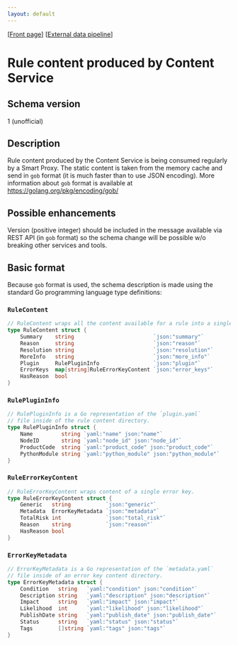 ```yaml
---
layout: default
---
```

\[[Front page](../index.md)\] \[[External data pipeline](../external_data_pipeline.md)\]

# Rule content produced by Content Service

## Schema version

1 (unofficial)

## Description

Rule content produced by the Content Service is being consumed regularly by a
Smart Proxy. The static content is taken from the memory cache and send in
`gob` format (it is much faster than to use JSON encoding). More information
about `gob` format is available at https://golang.org/pkg/encoding/gob/

## Possible enhancements

Version (positive integer) should be included in the message available via REST
API (in `gob` format) so the schema change will be possible w/o breaking other
services and tools.

## Basic format

Because `gob` format is used, the schema description is made using the standard
Go programming language type definitions:

### `RuleContent`

```go
// RuleContent wraps all the content available for a rule into a single structure.
type RuleContent struct {
	Summary    string                         `json:"summary"`
	Reason     string                         `json:"reason"`
	Resolution string                         `json:"resolution"`
	MoreInfo   string                         `json:"more_info"`
	Plugin     RulePluginInfo                 `json:"plugin"`
	ErrorKeys  map[string]RuleErrorKeyContent `json:"error_keys"`
	HasReason  bool
}
```

### `RulePluginInfo`

```go
// RulePluginInfo is a Go representation of the `plugin.yaml`
// file inside of the rule content directory.
type RulePluginInfo struct {
	Name         string `yaml:"name" json:"name"`
	NodeID       string `yaml:"node_id" json:"node_id"`
	ProductCode  string `yaml:"product_code" json:"product_code"`
	PythonModule string `yaml:"python_module" json:"python_module"`
}
```

### `RuleErrorKeyContent`

```go
// RuleErrorKeyContent wraps content of a single error key.
type RuleErrorKeyContent struct {
	Generic   string           `json:"generic"`
	Metadata  ErrorKeyMetadata `json:"metadata"`
	TotalRisk int              `json:"total_risk"`
	Reason    string           `json:"reason"`
	HasReason bool
}
```

### `ErrorKeyMetadata`

```go
// ErrorKeyMetadata is a Go representation of the `metadata.yaml`
// file inside of an error key content directory.
type ErrorKeyMetadata struct {
	Condition   string   `yaml:"condition" json:"condition"`
	Description string   `yaml:"description" json:"description"`
	Impact      string   `yaml:"impact" json:"impact"`
	Likelihood  int      `yaml:"likelihood" json:"likelihood"`
	PublishDate string   `yaml:"publish_date" json:"publish_date"`
	Status      string   `yaml:"status" json:"status"`
	Tags        []string `yaml:"tags" json:"tags"`
}
```
